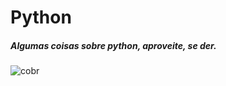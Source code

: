 # Python
##### Algumas coisas sobre python, aproveite, se der.
![cobr](https://github.com/pizza2u/Python/blob/master/images/source.gif)

